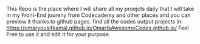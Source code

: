 This Repo is the place where I will share all my proejcts daily that I will take in my Front-End joureny from Codecademy and other places and you can preview it thanks to github pages.
find all the codes output projects in: https://omaryousifkamal.github.io/OmarIsAwesomeCodes.github.io/
Feel Free to use it and edit it for your purpose.
